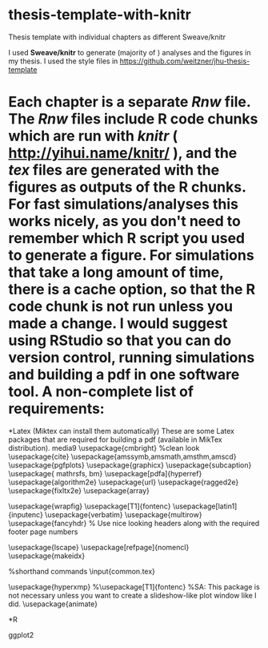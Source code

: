 # thesis-template-with-knitr
Thesis template with individual chapters as different Sweave/knitr 


I used **Sweave/knitr** to generate (majority of ) analyses and the figures in  my thesis. I used the style files in https://github.com/weitzner/jhu-thesis-template 


Each chapter is a separate *Rnw* file. The *Rnw* files include  R code chunks which are run with *knitr* ( http://yihui.name/knitr/ ), and the *tex* files are generated with the figures as outputs of the R chunks. For fast simulations/analyses this works nicely, as you don't need to remember which R script you used to generate a figure. For simulations that take a long amount of time, there is a cache option, so that the R code chunk is not run unless you made a change.
I would suggest using RStudio so that you can do version control, running simulations and building a pdf in one software tool.
A non-complete list of requirements:
=================
  *Latex (Miktex can install them automatically)
  These are some Latex packages that are required for building a pdf (available in MikTex distribution).
media9
\usepackage{cmbright} %clean look
\usepackage{cite}
\usepackage{amssymb,amsmath,amsthm,amscd}
\usepackage{pgfplots}
\usepackage{graphicx}
\usepackage{subcaption}
\usepackage{ mathrsfs, bm}
\usepackage[pdfa]{hyperref}
\usepackage{algorithm2e}
\usepackage{url}
\usepackage{ragged2e}
\usepackage{fixltx2e}
\usepackage{array}

\usepackage{wrapfig} 
\usepackage[T1]{fontenc}
\usepackage[latin1]{inputenc}
\usepackage{verbatim}
\usepackage{multirow}
\usepackage{fancyhdr}    % Use nice looking headers along with the required footer page numbers   

\usepackage{lscape} 
\usepackage[refpage]{nomencl}
\usepackage{makeidx}

%shorthand commands
\input{common.tex}


\usepackage{hyperxmp}
%\usepackage[T1]{fontenc}
%SA: This package is not necessary unless you want to create a slideshow-like  plot window like I did.
\usepackage{animate}


  *R

ggplot2 


